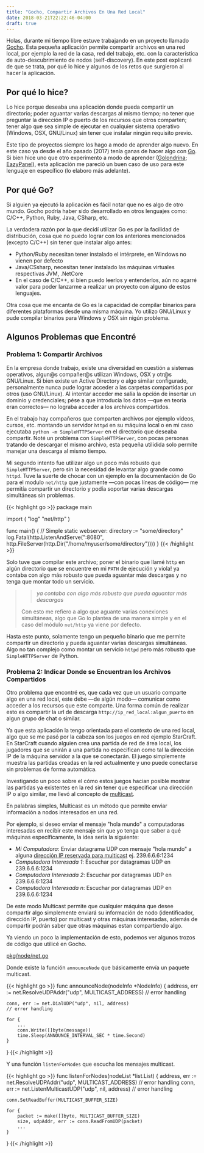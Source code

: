 ```yaml
---
title: "Gocho, Compartir Archivos En Una Red Local"
date: 2018-03-21T22:22:46-04:00
draft: true
---
```


Holas, durante mi tiempo libre estuve trabajando en un proyecto llamado [Gocho](https://github.com/donkeysharp/gocho). Esta pequeña aplicación permite compartir archivos en una red local, por ejemplo la red de la casa, red del trabajo, etc. con la característica de auto-descubrimiento de nodos (self-discovery). En este post explicaré de que se trata, por qué lo hice y algunos de los retos que surgieron al hacer la aplicación.

## Por qué lo hice?
Lo hice porque deseaba una aplicación donde pueda compartir un directorio; poder aguantar varias descargas al mismo tiempo; no tener que preguntar la dirección IP o puerto de los recursos que otros comparten; tener algo que sea simple de ejecutar en cualquier sistema operativo (Windows, OSX, GNU/Linux) sin tener que instalar ningún requisito previo.

Este tipo de proyectos siempre los hago a modo de aprender algo nuevo. En este caso ya desde el año pasado (2017) tenía ganas de hacer algo con [Go](https://golang.org/). Si bien hice uno que otro experimento a modo de aprender ([Golondrina](https://github.com/donkeysharp/golondrina); [EazyPanel](https://github.com/donkeysharp/eazy-panel)), esta aplicación me pareció un buen caso de uso para este lenguaje en específico (lo elaboro más adelante).

## Por qué Go?
Si alguien ya ejecutó la aplicación es fácil notar que no es algo de otro mundo. Gocho podría haber sido desarrollado en otros lenguajes como: C/C++, Python, Ruby, Java, CSharp, etc.

La verdadera razón por la que decidí utilizar Go es por la facilidad de distribución, cosa que no puedo lograr con los anteriores mencionados (excepto C/C++) sin tener que instalar algo antes:

* Python/Ruby necesitan tener instalado el intérprete, en Windows no vienen por defecto
* Java/CSsharp, necesitan tener instalado las máquinas virtuales respectivas JVM, .NetCore
* En el caso de C/C++, si bien puedo leerlos y entenderlos, aún no agarré valor para poder lanzarme a realizar un proyecto con alguno de estos lenguajes.

Otra cosa que me encanta de Go es la capacidad de compilar binarios para diferentes plataformas desde una misma máquina. Yo utilizo GNU/Linux y pude compilar binarios para Windows y OSX sin nigún problema.

## Algunos Problemas que Encontré

### Problema 1: Compartir Archivos
En la empresa donde trabajo, existe una diversidad en cuestión a sistemas operativos, algun@s compañer@s utilizan Windows, OSX y otr@s GNU/Linux. Si bien existe un Active Directory o algo similar configurado, personalmente nunca pude lograr acceder a las carpetas compartidas por otros (uso GNU/Linux). Al intentar acceder me salía la opción de insertar un dominio y credenciales; pése a que introducía los datos &mdash;que en teoría eran correctos&mdash; no lograba acceder a los archivos compartidos.

En el trabajo hay compañeros que comparten archivos por ejemplo videos, cursos, etc. montando un servidor `httpd` en su máquina local o en mi caso ejecutaba `python -m SimpleHTTPServer` en el directorio que deseaba compartir. Noté un problema con `SimpleHTTPServer`, con pocas personas tratando de descargar el mismo archivo, esta pequeña utilidida solo permite manejar una descarga al mismo tiempo.

Mi segundo intento fue utilizar algo un poco más robusto que `SimpleHTTPServer`, pero sin la necesidad de levantar algo grande como `httpd`. Tuve la suerte de chocar con un ejemplo en la documentación de Go para el modulo `net/http` que justamente &mdash;con pocas líneas de código&mdash; me permitía compartir un directorio y podía soportar varias descargas simultáneas sin problemas.

{{< highlight go >}}
package main

import (
    "log"
    "net/http"
)

func main() {
    // Simple static webserver:
    directory := "some/directory"
    log.Fatal(http.ListenAndServe(":8080", http.FileServer(http.Dir("/home/myuser/some/directory"))))
}
{{< /highlight >}}

Solo tuve que compilar este archivo; poner el binario que llamé `http` en algún directorio que se encuentre en mi `PATH` de ejecución y viola! ya contaba con algo más robusto que pueda aguantar más descargas y no tenga que montar todo un servicio.

>> *ya contaba con algo más robusto que pueda aguantar más descargas*
>
> Con esto me refiero a algo que aguante varias conexiones simultáneas, algo que Go lo plantea de una manera simple y en el caso del módulo `net/http` ya viene por defecto.

Hasta este punto, solamente tengo un pequeño binario que me permite compartir un directorio y pueda aguantar varias descargas simultáneas. Algo no tan complejo como montar un servicio `httpd` pero más robusto que `SimpleHTTPServer` de Python.

### Problema 2: Indicar Donde se Encuentran los Archivos Compartidos
Otro problema que encontré es, que cada vez que un usuario comparte algo en una red local, este debe &mdash;de algún modo&mdash; comunicar como acceder a los recursos que este comparte. Una forma común de realizar esto es compartir la url de descarga `http://ip_red_local:algun_puerto` en algun grupo de chat o similar.

Ya que esta aplicación la tengo orientada para el contexto de una red local, algo que se me pasó por la cabeza son los juegos en red ejemplo StarCraft. En StarCraft cuando alguien crea una partida de red de área local, los jugadores que se unirán a una partida no especifican como tal la dirección IP de la máquina servidor a la que se conectarán. El juego simplemente muestra las partidas creadas en la red actualmente y uno puede conectarse sin problemas de forma automática.

Investigando un poco sobre el cómo estos juegos hacian posible mostrar las partidas ya existentes en la red sin tener que especificar una dirección IP o algo similar, me llevó al concepto de [multicast](https://en.wikipedia.org/wiki/Multicast).

En palabras simples, Multicast es un método que permite enviar información a nodos interesados en una red.

Por ejemplo, si deseo enviar el mensaje "hola mundo" a computadoras interesadas en recibir este mensaje sin que yo tenga que saber a qué máquinas específicamente, la idea sería la siguiente:

* *Mi Computadora*: Enviar datagrama UDP con mensaje "hola mundo" a alguna [dirección IP reservada para multicast](https://en.wikipedia.org/wiki/Multicast_address#IPv4) ej. 239.6.6.6:1234
* *Computadora Interesada 1*: Escuchar por datagramas UDP en 239.6.6.6:1234
* *Computadora Interesada 2*: Escuchar por datagramas UDP en 239.6.6.6:1234
* *Computadora Interesada n*: Escuchar por datagramas UDP en 239.6.6.6:1234

De este modo Multicast permite que cualquier máquina que desee compartir algo simplemente enviará su información de nodo (identificador, dirección IP, puerto) por multicast y otras máquinas interesadas, además de compartir podrán saber que otras máquinas estan compartiendo algo.

Ya viendo un poco la implementación de esto, podemos ver algunos trozos de código que utilicé en Gocho.

[pkg/node/net.go](https://github.com/donkeysharp/gocho/blob/master/pkg/node/net.go)

Donde existe la función  `announceNode` que básicamente envía un paquete multicast.

{{< highlight go >}}
func announceNode(nodeInfo *NodeInfo) {
    address, err := net.ResolveUDPAddr("udp", MULTICAST_ADDRESS)
    // error handling

    conn, err := net.DialUDP("udp", nil, address)
    // error handling

    for {
        ...
        conn.Write([]byte(message))
        time.Sleep(ANNOUNCE_INTERVAL_SEC * time.Second)
    }
}
{{< /highlight >}}

Y una función `listenForNodes` que escucha los mensajes multicast.

{{< highlight go >}}
func listenForNodes(nodeList *list.List) {
    address, err := net.ResolveUDPAddr("udp", MULTICAST_ADDRESS)
    // error handling
    conn, err := net.ListenMulticastUDP("udp", nil, address)
    // error handling

    conn.SetReadBuffer(MULTICAST_BUFFER_SIZE)

    for {
        packet := make([]byte, MULTICAST_BUFFER_SIZE)
        size, udpAddr, err := conn.ReadFromUDP(packet)
        ...
    }
}
{{< /highlight >}}

